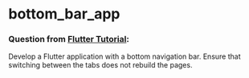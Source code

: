 # bottom_bar_app

### Question from [Flutter Tutorial](https://flutter-tutorial.net/navigation-in-flutter/questions-for-practice-5/):
Develop a Flutter application with a bottom navigation bar. Ensure that switching between the tabs does not rebuild the pages.
